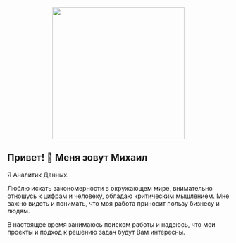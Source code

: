 <div id="header" align="center">
  <img src="https://i.giphy.com/media/v1.Y2lkPTc5MGI3NjExeGg1M3ZuNjZlMG9zdW53MTF6aXQ4azA3cnZ5NHE4NGVxdXltNHZ6NSZlcD12MV9pbnRlcm5hbF9naWZfYnlfaWQmY3Q9Zw/3oKIPEqDGUULpEU0aQ/giphy.gif" width="300"/>
</div>

## Привет! 👋 Меня зовут Михаил


Я Аналитик Данных.

Люблю искать закономерности в окружающем мире, внимательно отношусь к цифрам и человеку, обладаю критическим мышлением. Мне важно видеть и понимать, что моя работа приносит пользу бизнесу и людям.

В настоящее время занимаюсь поиском работы и надеюсь, что мои проекты и подход к решению задач будут Вам интересны.
